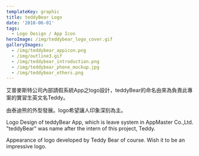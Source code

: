 ```yaml
---
templateKey: graphic
title: teddyBear Logo
date: '2018-06-01'
tags:
  - Logo Design / App Icon
heroImage: /img/teddybear_logo_cover.gif
galleryImages:
  - /img/teddybear_appicon.png
  - /img/outline3.gif
  - /img/teddybear_introduction.png
  - /img/teddybear_phone_mockup.jpg
  - /img/teddybear_others.png
---
```

艾普麥斯特公司內部請假系統App之logo設計，teddyBear的命名由來為負責此專案的實習生英文名Teddy。

由泰迪熊的外型發展。logo希望讓人印象深刻為主。

Logo Design of teddyBear App, which is leave system in AppMaster Co.,Ltd. "teddyBear" was name after the intern of this project, Teddy.

Appearance of logo developed by Teddy Bear of course. Wish it to be an impressive logo.
